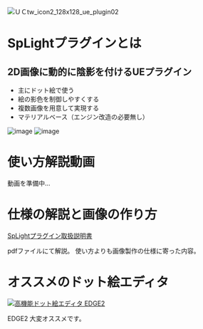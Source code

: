 ![ＵＣtw_icon2_128x128_ue_plugin02](https://github.com/sachinashi/UcSpLight/assets/76891938/d2ca5bd9-8bb0-43b2-b8d6-11128b1d0b88)
# SpLightプラグインとは
## 2D画像に動的に陰影を付けるUEプラグイン
- 主にドット絵で使う
- 絵の影色を制御しやすくする
- 複数画像を用意して実現する
- マテリアルベース（エンジン改造の必要無し）

![image](https://github.com/sachinashi/UcSpLight/assets/76891938/19c6a28f-8db6-4683-b21d-8cd5b139f3e0)
![image](https://github.com/sachinashi/UcSpLight/assets/76891938/84d9bf35-cb51-472c-ad26-533b5cac8a7a)

 # 使い方解説動画
動画を準備中…

 # 仕様の解説と画像の作り方
 [SpLightプラグイン取扱説明書](https://app.box.com/s/6qzy7rbi3xr4kvvx4nd2sp7g3emxg0qx)

 pdfファイルにて解説。
 使い方よりも画像製作の仕様に寄った内容。

# オススメのドット絵エディタ
<a href="https://takabosoft.com/edge2"><img src="https://takabosoft.com/wp-content/themes/takabosoft/edge2/banner00.png" alt="高機能ドット絵エディタ EDGE2" border=0 /></a>

EDGE2 大変オススメです。

